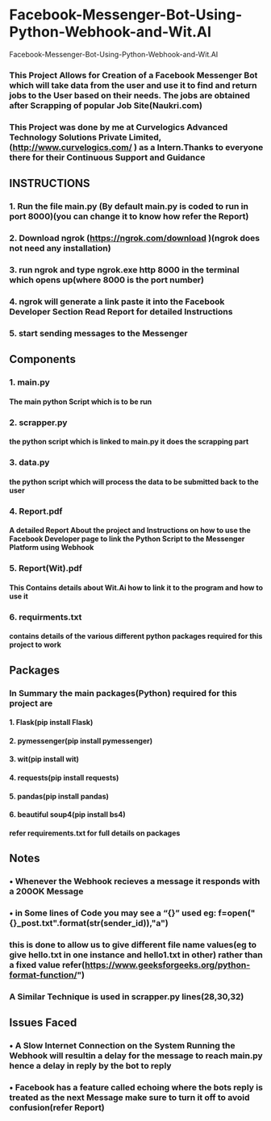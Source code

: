 # Facebook-Messenger-Bot-Using-Python-Webhook-and-Wit.AI
Facebook-Messenger-Bot-Using-Python-Webhook-and-Wit.AI


### This Project Allows for Creation of a Facebook Messenger Bot which will take data from the user and use it to find and return jobs to the User based on their needs. The jobs are obtained after Scrapping of popular Job Site(Naukri.com)


### This Project was done by me at Curvelogics Advanced Technology Solutions Private Limited,(http://www.curvelogics.com/ ) as a Intern.Thanks to everyone there for their Continuous Support and Guidance



## INSTRUCTIONS
   ### 1. Run the file main.py (By default main.py is coded to run in port 8000)(you can change it to know how refer the Report)
   ### 2. Download ngrok (https://ngrok.com/download )(ngrok does not need any installation)
   ### 3. run ngrok and type ngrok.exe http 8000 in the terminal which opens up(where 8000 is the port number)
   ### 4. ngrok will generate a link paste it into the Facebook Developer Section Read Report for detailed Instructions
   ### 5. start sending messages to the Messenger

## Components
   ### 1. main.py
   #### The main python Script which is to be run
   ### 2. scrapper.py
   #### the python script which is linked to main.py it does the scrapping part
   ### 3. data.py
   #### the python script which will process the data to be submitted back to the user
   ### 4. Report.pdf
   #### A detailed Report About the project and Instructions on how to use the Facebook Developer page to link the Python Script to the Messenger Platform using Webhook
   ### 5. Report(Wit).pdf
   #### This Contains details about Wit.Ai how to link it to the program and how to use it
   ### 6. requirments.txt
   #### contains details of the various different python packages required for this project to work

## Packages
### In Summary the main packages(Python) required for this project are
#### 1. Flask(pip install Flask)
#### 2. pymessenger(pip install pymessenger)
#### 3. wit(pip install wit)
#### 4. requests(pip install requests)
#### 5. pandas(pip install pandas)
#### 6. beautiful soup4(pip install bs4)
#### refer requirements.txt for full details on packages

## Notes
### • Whenever the Webhook recieves a message it responds with a 200OK Message 
### • in Some lines of Code you may see a “{}” used eg: f=open("{}_post.txt".format(str(sender_id)),"a")
### this is done to allow us to give different file name values(eg to give hello.txt in one instance and hello1.txt in other) rather than a fixed value refer(https://www.geeksforgeeks.org/python-format-function/")
### A Similar Technique is used in scrapper.py lines(28,30,32)

## Issues Faced
 ### • A Slow Internet Connection on the System Running the Webhook will resultin a delay for the message to reach main.py hence a delay in reply by the bot to reply
 ### • Facebook has a feature called echoing where the bots reply is treated as the next Message make sure to turn it off to avoid confusion(refer Report)
       
